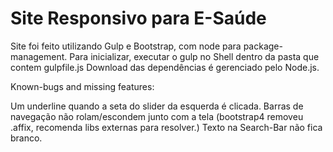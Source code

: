 # Site Responsivo para E-Saúde

Site foi feito utilizando Gulp e Bootstrap, com node para package-management. 
Para inicializar, executar o gulp no Shell dentro da pasta que contem gulpfile.js
Download das dependências é gerenciado pelo Node.js.


Known-bugs and missing features:

Um underline quando a seta do slider da esquerda é clicada.
Barras de navegação não rolam/escondem junto com a tela (bootstrap4 removeu .affix, recomenda libs externas para resolver.)
Texto na Search-Bar não fica branco.
